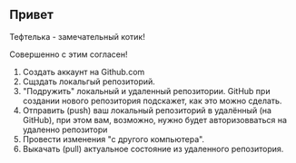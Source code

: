 ## Привет

Тефтелька - замечательный котик!

Совершенно с этим согласен!

1. Создать аккаунт на Github.com
2. Сщздать локальгый репозиторий.
3. "Подружить" локальный и удаленный репозитории. GitHub при создании нового репозитория подскажет, как это можно сделать.
4. Отправить (push) ваш локальный репозиторий в удалённый (на GitHub), при этом вам, возможно, нужно будет авторизовваться на удаленно репозитори
5. Провести изменения "с другого компьютера".
6. Выкачать (pull) актуальное состояние из удаленного репозитория.